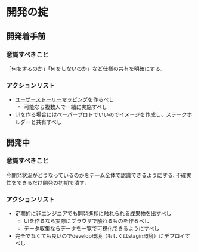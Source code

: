 # 開発の掟

## 開発着手前

### 意識すべきこと

「何をするのか」「何をしないのか」など仕様の共有を明確にする.

### アクションリスト

- [ユーザーストーリーマッピング](https://qiita.com/Koki_jp/items/6aebc73bedd0a932dcb8)を作るべし
  - 可能なら複数人で一緒に実施すべし
- UIを作る場合にはペーパープロトでいいのでイメージを作成し、ステークホルダーと共有すべし


## 開発中

### 意識すべきこと

今開発状況がどうなっているのかをチーム全体で認識できるようにする.
不確実性をできるだけ開発の初期で潰す.

### アクションリスト

- 定期的に非エンジニアでも開発進捗に触れられる成果物を出すべし
  - UIを作るなら実際にブラウザで触れるものを作るべし 
  - データ収集ならデータを一覧で可視化できるようにすべし
- 完全でなくても良いのでdevelop環境（もしくはstagin環境）にデプロイすべし
